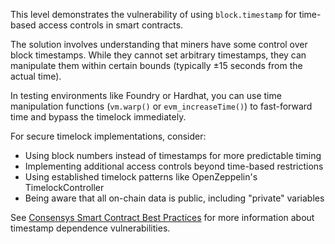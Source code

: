 This level demonstrates the vulnerability of using `block.timestamp` for time-based access controls in smart contracts.

The solution involves understanding that miners have some control over block timestamps. While they cannot set arbitrary timestamps, they can manipulate them within certain bounds (typically ±15 seconds from the actual time).

In testing environments like Foundry or Hardhat, you can use time manipulation functions (`vm.warp()` or `evm_increaseTime()`) to fast-forward time and bypass the timelock immediately.

For secure timelock implementations, consider:
- Using block numbers instead of timestamps for more predictable timing
- Implementing additional access controls beyond time-based restrictions
- Using established timelock patterns like OpenZeppelin's TimelockController
- Being aware that all on-chain data is public, including "private" variables

See [Consensys Smart Contract Best Practices](https://consensys.github.io/smart-contract-best-practices/development-recommendations/general/timestamp-dependence/) for more information about timestamp dependence vulnerabilities.